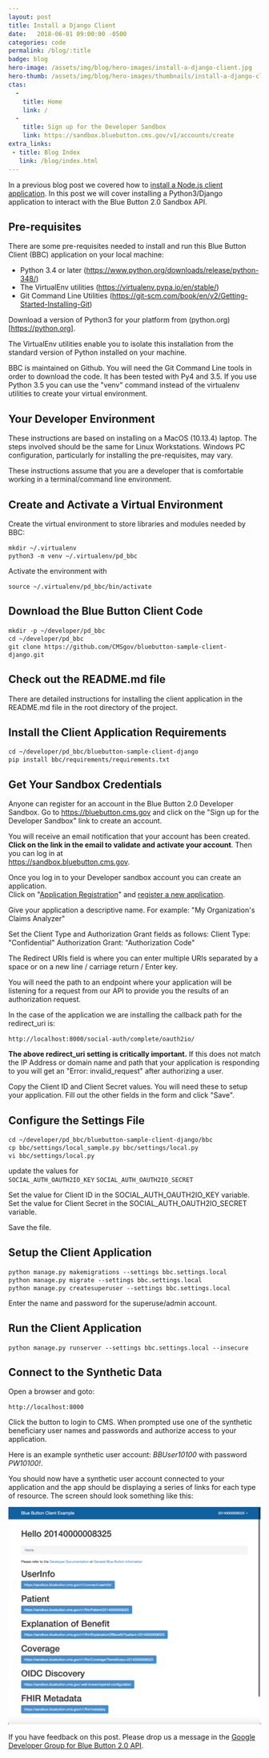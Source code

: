 ```yaml
---
layout: post
title: Install a Django Client
date:   2018-06-01 09:00:00 -0500
categories: code
permalink: /blog/:title
badge: blog
hero-image: /assets/img/blog/hero-images/install-a-django-client.jpg
hero-thumb: /assets/img/blog/hero-images/thumbnails/install-a-django-client.jpg
ctas:
  -
    title: Home
    link: /
  -
    title: Sign up for the Developer Sandbox
    link: https://sandbox.bluebutton.cms.gov/v1/accounts/create
extra_links:
 - title: Blog Index
   link: /blog/index.html
---
```


In a previous blog post we covered how to
[install a Node.js client application](https://bluebutton.cms.gov/blog/Installing-a-Nodejs-client-application.html).
In this post we will cover installing a Python3/Django application to interact with the Blue Button 2.0 Sandbox API.

## Pre-requisites

There are some pre-requisites needed to install and run this Blue Button Client (BBC) application on your
local machine:

- Python 3.4 or later (https://www.python.org/downloads/release/python-348/)
- The VirtualEnv utilities (https://virtualenv.pypa.io/en/stable/)
- Git Command Line Utilities (https://git-scm.com/book/en/v2/Getting-Started-Installing-Git)

Download a version of Python3 for your platform from (python.org)[https://python.org].

The VirtualEnv utilities enable you to isolate this installation from the standard version of Python installed
on your machine.

BBC is maintained on Github. You will need the Git Command Line tools
in order to download the code. It has been tested with Py4 and 3.5. If you use Python 3.5 you can
use the "venv" command instead of the virtualenv utilities to create your virtual environment.

## Your Developer Environment

These instructions are based on installing on a MacOS (10.13.4) laptop. The steps involved should be the same
for Linux Workstations. Windows PC configuration, particularly for installing the pre-requisites, may vary.

These instructions assume that you are a developer that is comfortable working in a terminal/command line
environment.

## Create and Activate a Virtual Environment

Create the virtual environment to store libraries and modules needed by BBC:

    mkdir ~/.virtualenv
    python3 -m venv ~/.virtualenv/pd_bbc

Activate the environment with

    source ~/.virtualenv/pd_bbc/bin/activate

## Download the Blue Button Client Code

    mkdir -p ~/developer/pd_bbc
    cd ~/developer/pd_bbc
    git clone https://github.com/CMSgov/bluebutton-sample-client-django.git

## Check out the README.md file

There are detailed instructions for installing the client application in the README.md file in the
root directory of the project.

## Install the Client Application Requirements

    cd ~/developer/pd_bbc/bluebutton-sample-client-django
    pip install bbc/requirements/requirements.txt

## Get Your Sandbox Credentials

Anyone can register for an account in the Blue Button 2.0 Developer Sandbox. Go to
<a href="https://bluebutton.cms.gov" target="_blank">https://bluebutton.cms.gov</a>
and click on the "Sign up for the Developer Sandbox" link to create an account.

You will receive an email notification that your account has been created.
**Click on the link in the email to validate and activate your account**.
Then you can log in at   
<a href="https://sandbox.bluebutton.cms.gov" target="_blank">https://sandbox.bluebutton.cms.gov</a>.

Once you log in to your Developer sandbox account you can create an application.  
Click on "[Application Registration](https://sandbox.bluebutton.cms.gov/v1/o/applications/)" and
[register a new application](https://sandbox.bluebutton.cms.gov/v1/o/applications/register/).

Give your application a descriptive name. For example:
"My Organization's Claims Analyzer"

Set the Client Type and Authorization Grant fields as follows:
Client Type: "Confidential"
Authorization Grant: "Authorization Code"

The Redirect URIs field is where you can enter multiple URIs separated by a space or on a new line /
carriage return / Enter key.

You will need the path to an endpoint where your application will be listening for a request
from our API to provide you the results of an authorization request.

In the case of the application we are installing the callback path for the redirect_uri is:

    http://localhost:8000/social-auth/complete/oauth2io/

**The above redirect_uri setting is critically important.** If this does not match the IP Address or
domain name and path that your application is responding to you will get an "Error: invalid_request" after
authorizing a user.

Copy the Client ID and Client Secret values. You will need these to setup your application.
Fill out the other fields in the form and click "Save".

## Configure the Settings File

    cd ~/developer/pd_bbc/bluebutton-sample-client-django/bbc
    cp bbc/settings/local_sample.py bbc/settings/local.py
    vi bbc/settings/local.py

update the values for     
    `SOCIAL_AUTH_OAUTH2IO_KEY`
    `SOCIAL_AUTH_OAUTH2IO_SECRET`

Set the value for Client ID in the SOCIAL_AUTH_OAUTH2IO_KEY variable.
Set the value for Client Secret in the SOCIAL_AUTH_OAUTH2IO_SECRET variable.

Save the file.

## Setup the Client Application

    python manage.py makemigrations --settings bbc.settings.local
    python manage.py migrate --settings bbc.settings.local
    python manage.py createsuperuser --settings bbc.settings.local

Enter the name and password for the superuse/admin account.

## Run the Client Application

    python manage.py runserver --settings bbc.settings.local --insecure

## Connect to the Synthetic Data

Open a browser and goto:

    http://localhost:8000

Click the button to login to CMS. When prompted use one of the synthetic beneficiary user names
and passwords and authorize access to your application.

Here is an example synthetic user account: *BBUser10100* with password *PW10100!*.

You should now have a synthetic user account connected to your application and the app
should be displaying a series of links for each type of resource. The screen should look
something like this:

![Sample Django Client App](/assets/img/blog/sample_django_client.png)

If you have feedback on this post. Please drop us a message in the
[Google Developer Group for Blue Button 2.0 API](https://groups.google.com/forum/#!forum/developer-group-for-cms-blue-button-api).
